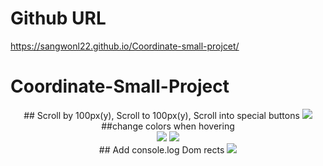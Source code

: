 # Github URL
https://sangwonl22.github.io/Coordinate-small-projcet/

# Coordinate-Small-Project
<div align="center">
 ## Scroll by 100px(y), Scroll to 100px(y), Scroll into special buttons
 <img src="https://github.com/SangwonL22/Coordinate-small-projcet/assets/139116831/6f00b92f-9ee7-4bb8-9019-c5c522240b0a"/>
 ##change colors when hovering<br/>
<img src="https://github.com/SangwonL22/Coordinate-small-projcet/assets/139116831/bfb8c9a7-afbb-4282-8c73-4c1c11eda29d"/>
<img src="https://github.com/SangwonL22/Coordinate-small-projcet/assets/139116831/1cb5cbf8-12e4-4248-8c1f-67fa68611fb7"/><br/>
 ## Add console.log Dom rects
<img src="https://github.com/SangwonL22/Coordinate-small-projcet/assets/139116831/0a7159c6-fa21-4558-992e-33cdad229a8c"/>
</div>

